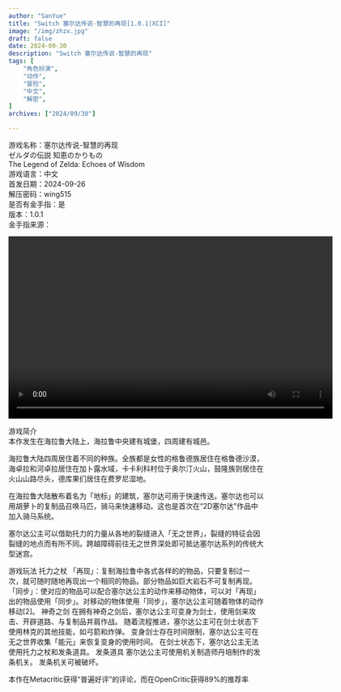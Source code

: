 ```yaml
---
author: "SanYue"
title: "Switch 塞尔达传说-智慧的再现[1.0.1|XCI]"
image: "/img/zhzx.jpg"
draft: false
date: 2024-09-30
description: "Switch 塞尔达传说-智慧的再现"
tags: [
    "角色扮演",
    "动作",
    "冒险",
    "中文",
    "解密",
]
archives: ["2024/09/30"]

---
```


游戏名称：塞尔达传说-智慧的再现  
ゼルダの伝説 知恵のかりもの  
The Legend of Zelda: Echoes of Wisdom  
游戏语言：中文  
首发日期：2024-09-26  
解压密码：wing515  
是否有金手指：是  
版本：1.0.1  
金手指来源：

<video width="640" height="360" controls>
    <source src="C:\Users\weijunchun_vendor\Documents\blog\static\videos\SED.mp4" type="video/mp4">
    Your browser does not support the video tag.
</video>



游戏简介  
本作发生在海拉鲁大陆上，海拉鲁中央建有城堡，四周建有城邑。

海拉鲁大陆四周居住着不同的种族。全族都是女性的格鲁德族居住在格鲁德沙漠，海卓拉和河卓拉居住在加卜露水域，卡卡利科村位于奥尔汀火山，鼓隆族则居住在火山山路尽头，德库果们居住在费罗尼湿地。

在海拉鲁大陆散布着名为「地标」的建筑，塞尔达可用于快速传送。塞尔达也可以用胡萝卜的复制品召唤马匹，骑马来快速移动。这也是首次在“2D塞尔达”作品中加入骑马系统。

塞尔达公主可以借助托力的力量从各地的裂缝进入「无之世界」，裂缝的特征会因裂缝的地点而有所不同。跨越障碍前往无之世界深处即可抵达塞尔达系列的传统大型迷宫。

游戏玩法
托力之杖
「再现」：复制海拉鲁中各式各样的的物品，只要复制过一次，就可随时随地再现出一个相同的物品。部分物品如巨大岩石不可复制再现。
「同步」：使对应的物品可以配合塞尔达公主的动作来移动物体，可以对「再现」出的物品使用「同步」。对移动的物体使用「同步」，塞尔达公主可随着物体的动作移动[2]。
神奇之剑
在拥有神奇之剑后，塞尔达公主可变身为剑士，使用剑来攻击、开辟道路、与复制品并肩作战。
随着流程推进，塞尔达公主可在剑士状态下使用林克的其他技能，如弓箭和炸弹。
变身剑士存在时间限制，塞尔达公主可在无之世界收集「能元」来恢复变身的使用时间。
在剑士状态下，塞尔达公主无法使用托力之杖和发条道具。
发条道具
塞尔达公主可使用机关制造师丹培制作的发条机关。
发条机关可被破坏。

本作在Metacritic获得“普遍好评”的评论，而在OpenCritic获得89%的推荐率